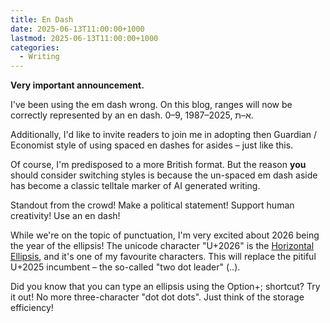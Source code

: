 ```yaml
---
title: En Dash
date: 2025-06-13T11:00:00+1000
lastmod: 2025-06-13T11:00:00+1000
categories:
  - Writing
---
```


**Very important announcement.**

I've been using the em dash wrong. On this blog, ranges will now be correctly represented by an en dash. 0–9, 1987–2025, א–ת.

Additionally, I'd like to invite readers to join me in adopting then Guardian / Economist style of using spaced en dashes for asides – just like this.

Of course, I'm predisposed to a more British format. But the reason **you** should consider switching styles is because the un-spaced em dash aside has become a classic telltale marker of AI generated writing.

Standout from the crowd! Make a political statement! Support human creativity! Use an en dash!

While we're on the topic of punctuation, I'm very excited about 2026 being the year of the ellipsis! The unicode character "U+2026" is the [Horizontal Ellipsis](https://www.compart.com/en/unicode/U+2026), and it's one of my favourite characters. This will replace the pitiful U+2025 incumbent – the so-called "two dot leader" (‥).

Did you know that you can type an ellipsis using the Option+; shortcut? Try it out! No more three-character "dot dot dots". Just think of the storage efficiency!